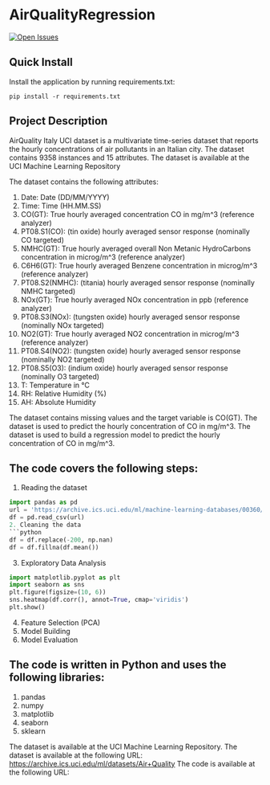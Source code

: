 # AirQualityRegression
[![Open Issues](https://img.shields.io/github/issues-raw/jgullinkala/AirQualityRegression)](https://github.com/jgullinkala/AirQualityRegression/issues)

## Quick Install
Install the application by running requirements.txt:
```
pip install -r requirements.txt
```

## Project Description
AirQuality Italy UCI dataset is a multivariate time-series dataset that reports the hourly concentrations of air pollutants in an Italian city. The dataset contains 9358 instances and 15 attributes. The dataset is available at the UCI Machine Learning Repository

The dataset contains the following attributes:

1. Date: Date (DD/MM/YYYY)
2. Time: Time (HH.MM.SS)
3. CO(GT): True hourly averaged concentration CO in mg/m^3 (reference analyzer)
4. PT08.S1(CO): (tin oxide) hourly averaged sensor response (nominally CO targeted)
5. NMHC(GT): True hourly averaged overall Non Metanic HydroCarbons concentration in microg/m^3 (reference analyzer)
6. C6H6(GT): True hourly averaged Benzene concentration in microg/m^3 (reference analyzer)
7. PT08.S2(NMHC): (titania) hourly averaged sensor response (nominally NMHC targeted)
8. NOx(GT): True hourly averaged NOx concentration in ppb (reference analyzer)
9. PT08.S3(NOx): (tungsten oxide) hourly averaged sensor response (nominally NOx targeted)
10. NO2(GT): True hourly averaged NO2 concentration in microg/m^3 (reference analyzer)
11. PT08.S4(NO2): (tungsten oxide) hourly averaged sensor response (nominally NO2 targeted)
12. PT08.S5(O3): (indium oxide) hourly averaged sensor response (nominally O3 targeted)
13. T: Temperature in °C
14. RH: Relative Humidity (%)
15. AH: Absolute Humidity

The dataset contains missing values and the target variable is CO(GT). The dataset is used to predict the hourly concentration of CO in mg/m^3. The dataset is used to build a regression model to predict the hourly concentration of CO in mg/m^3.

## The code covers the following steps:

1. Reading the dataset
```python
import pandas as pd
url = 'https://archive.ics.uci.edu/ml/machine-learning-databases/00360/AirQualityUCI.csv'
df = pd.read_csv(url)
2. Cleaning the data
```python
df = df.replace(-200, np.nan)
df = df.fillna(df.mean())
```
3. Exploratory Data Analysis
```python
import matplotlib.pyplot as plt
import seaborn as sns
plt.figure(figsize=(10, 6))
sns.heatmap(df.corr(), annot=True, cmap='viridis')
plt.show()
```
4. Feature Selection (PCA)
5. Model Building
7. Model Evaluation

## The code is written in Python and uses the following libraries:

1. pandas
2. numpy
3. matplotlib
4. seaborn
5. sklearn

The dataset is available at the UCI Machine Learning Repository. The dataset is available at the following URL: https://archive.ics.uci.edu/ml/datasets/Air+Quality
The code is available at the following URL:

